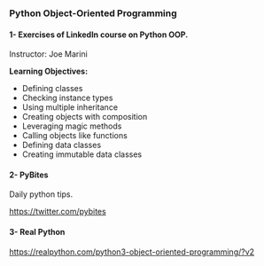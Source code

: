 <h3>Python Object-Oriented Programming</h3>

<h4>1- Exercises of LinkedIn course on Python OOP.</h4>

Instructor: Joe Marini

**Learning Objectives:**
* Defining classes
* Checking instance types
* Using multiple inheritance
* Creating objects with composition
* Leveraging magic methods
* Calling objects like functions
* Defining data classes
* Creating immutable data classes

<h4>2- PyBites</h4>

Daily python tips.

https://twitter.com/pybites

<h4>3- Real Python</h4>

https://realpython.com/python3-object-oriented-programming/?v2
